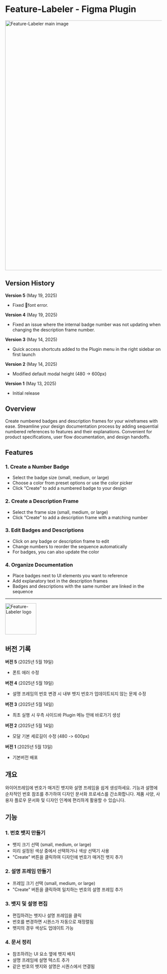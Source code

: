 # Feature-Labeler - Figma Plugin

<img src="https://great-mangofarm.github.io/figma-feature-labeler/assets/icons/main_.png" alt="Feature-Labeler main image" width="800"/>

## Version History

**Version 5** (May 19, 2025)

-   Fixed font error.

**Version 4** (May 19, 2025)

-   Fixed an issue where the internal badge number was not updating when changing the description frame number.

**Version 3** (May 14, 2025)

-   Quick access shortcuts added to the Plugin menu in the right sidebar on first launch

**Version 2** (May 14, 2025)

-   Modified default modal height (480 -> 600px)

**Version 1** (May 13, 2025)

-   Initial release

## Overview

Create numbered badges and description frames for your wireframes with ease. Streamline your design documentation process by adding sequential numbered references to features and their explanations. Convenient for product specifications, user flow documentation, and design handoffs.

## Features

### 1. Create a Number Badge

-   Select the badge size (small, medium, or large)
-   Choose a color from preset options or use the color picker
-   Click "Create" to add a numbered badge to your design

### 2. Create a Description Frame

-   Select the frame size (small, medium, or large)
-   Click "Create" to add a description frame with a matching number

### 3. Edit Badges and Descriptions

-   Click on any badge or description frame to edit
-   Change numbers to reorder the sequence automatically
-   For badges, you can also update the color

### 4. Organize Documentation

-   Place badges next to UI elements you want to reference
-   Add explanatory text in the description frames
-   Badges and descriptions with the same number are linked in the sequence

---

<img src="https://great-mangofarm.github.io/figma-feature-labeler/assets/icons/icon_.png" alt="Feature-Labeler logo" width="100"/>

## 버전 기록

**버전 5** (2025년 5월 19일)

-   폰트 에러 수정

**버전 4** (2025년 5월 19일)

-   설명 프레임의 번호 변경 시 내부 뱃지 번호가 업데이트되지 않는 문제 수정

**버전 3** (2025년 5월 14일)

-   최초 실행 시 우측 사이드바 Plugin 메뉴 안에 바로가기 생성

**버전 2** (2025년 5월 14일)

-   모달 기본 세로길이 수정 (480 -> 600px)

**버전 1** (2025년 5월 13일)

-   기본버전 배포

## 개요

와이어프레임에 번호가 매겨진 뱃지와 설명 프레임을 쉽게 생성하세요. 기능과 설명에 순차적인 번호 참조를 추가하여 디자인 문서화 프로세스를 간소화합니다. 제품 사양, 사용자 플로우 문서화 및 디자인 인계에 편리하게 활용할 수 있습니다.

## 기능

### 1. 번호 뱃지 만들기

-   뱃지 크기 선택 (small, medium, or large)
-   미리 설정된 색상 중에서 선택하거나 색상 선택기 사용
-   "Create" 버튼을 클릭하여 디자인에 번호가 매겨진 뱃지 추가

### 2. 설명 프레임 만들기

-   프레임 크기 선택 (small, medium, or large)
-   "Create" 버튼을 클릭하여 일치하는 번호의 설명 프레임 추가

### 3. 뱃지 및 설명 편집

-   편집하려는 뱃지나 설명 프레임을 클릭
-   번호를 변경하면 시퀀스가 자동으로 재정렬됨
-   뱃지의 경우 색상도 업데이트 가능

### 4. 문서 정리

-   참조하려는 UI 요소 옆에 뱃지 배치
-   설명 프레임에 설명 텍스트 추가
-   같은 번호의 뱃지와 설명은 시퀀스에서 연결됨
